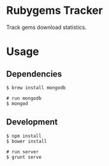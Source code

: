 # Rubygems Tracker

Track gems download statistics.

# Usage

## Dependencies

    $ brew install mongodb

    # run mongodb
    $ mongod

## Development

    $ npm install
    $ bower install

    # run server
    $ grunt serve
